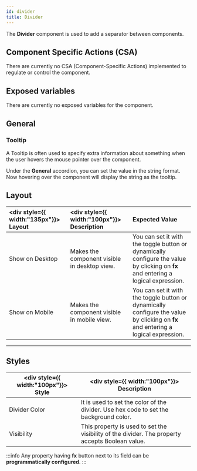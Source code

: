 ```yaml
---
id: divider
title: Divider
---
```


The **Divider** component is used to add a separator between components.

<div >

## Component Specific Actions (CSA)

There are currently no CSA (Component-Specific Actions) implemented to regulate or control the component.

</div>

<div >

## Exposed variables

There are currently no exposed variables for the component.

</div>

<div >

## General

### Tooltip

A Tooltip is often used to specify extra information about something when the user hovers the mouse pointer over the component.

Under the <b>General</b> accordion, you can set the value in the string format. Now hovering over the component will display the string as the tooltip.

</div>

<div >

## Layout

| <div style={{ width:"135px"}}> Layout </div> | <div style={{ width:"100px"}}> Description </div>    | Expected Value                                                  |
| :------------------------------------------- | :----------------------------------------------------| :-------------------------------------------------------------- |
| Show on Desktop                              | Makes the component visible in desktop view.         | You can set it with the toggle button or dynamically configure the value by clicking on **fx** and entering a logical expression. |
| Show on Mobile                               | Makes the component visible in mobile view.          | You can set it with the toggle button or dynamically configure the value by clicking on **fx** and entering a logical expression. |

</div>

<div >

---

## Styles

| <div style={{ width:"100px"}}> Style </div> | <div style={{ width:"100px"}}> Description </div>                                               |
| ------------------------------------------- | ----------------------------------------------------------------------------------------------- |
| Divider Color                               | It is used to set the color of the divider. Use hex code to set the background color.           |
| Visibility                                  | This property is used to set the visibility of the divider. The property accepts Boolean value. |

:::info
Any property having **fx** button next to its field can be **programmatically configured**.
:::

</div>
